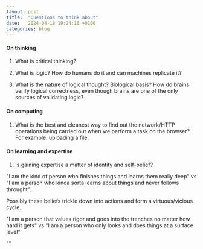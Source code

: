 ```yaml
---
layout: post
title:  "Questions to think about"
date:   2024-04-18 19:24:16 +0100
categories: blog
---
```


#### On thinking

1. What is critical thinking? 

2. What is logic? How do humans do it and can machines replicate it?

3. What is the nature of logical thought? Biological basis? How do brains verify logical correctness, even though brains are one of the only sources of validating logic?

#### On computing

1. What is the best and cleanest way to find out the network/HTTP operations being carried out when we perform a task on the browser? For example: uploading a file.

#### On learning and expertise

1. Is gaining expertise a matter of identity and self-belief? 

"I am the kind of person who finishes things and learns them really deep" vs "I am a person who kinda sorta learns about things and never follows throught".

Possibly these beliefs trickle down into actions and form a virtuous/vicious cycle.

"I am a person that values rigor and goes into the trenches no matter how hard it gets" vs "I am a person who only looks and does things at a surface level"

""